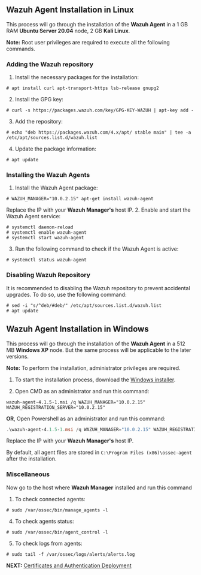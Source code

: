 ## Wazuh Agent Installation in Linux
This process will go through the installation of the **Wazuh Agent** in a 1 GB RAM **Ubuntu Server 20.04** node, 2 GB **Kali Linux**.

**Note:** Root user privileges are required to execute all the following commands.

### Adding the Wazuh repository
1. Install the necessary packages for the installation:
```shell
# apt install curl apt-transport-https lsb-release gnupg2
```
2. Install the GPG key:
```shell
# curl -s https://packages.wazuh.com/key/GPG-KEY-WAZUH | apt-key add -
```
3. Add the repository:
```shell
# echo "deb https://packages.wazuh.com/4.x/apt/ stable main" | tee -a /etc/apt/sources.list.d/wazuh.list
```
4. Update the package information:
```shell
# apt update
```

### Installing the Wazuh Agents
1. Install the Wazuh Agent package:
```shell
# WAZUH_MANAGER="10.0.2.15" apt-get install wazuh-agent
```
Replace the IP with your **Wazuh Manager's** host IP.
2. Enable and start the Wazuh Agent service:
```shell
# systemctl daemon-reload
# systemctl enable wazuh-agent
# systemctl start wazuh-agent
```
3. Run the following command to check if the Wazuh Agent is active:
```shell
# systemctl status wazuh-agent
```

### Disabling Wazuh Repository
It is recommended to disabling the Wazuh repository to prevent accidental upgrades. To do so, use the following command:
```shell
# sed -i "s/^deb/#deb/" /etc/apt/sources.list.d/wazuh.list
# apt update
```

## Wazuh Agent Installation in Windows
This process will go through the installation of the **Wazuh Agent** in a 512 MB **Windows XP** node. But the same process will be applicable to the later versions.

**Note:** To perform the installation, administrator privileges are required.

1. To start the installation process, download the [Windows installer](https://packages.wazuh.com/4.x/windows/wazuh-agent-4.1.5-1.msi).

2. Open CMD as an administrator and run this command:
```cli
wazuh-agent-4.1.5-1.msi /q WAZUH_MANAGER="10.0.2.15" WAZUH_REGISTRATION_SERVER="10.0.2.15"
```
**OR**, Open Powershell as an administrator and run this command:
```powershell
.\wazuh-agent-4.1.5-1.msi /q WAZUH_MANAGER="10.0.2.15" WAZUH_REGISTRATION_SERVER="10.0.2.15"
```
Replace the IP with your **Wazuh Manager's** host IP.

By default, all agent files are stored in `C:\Program Files (x86)\ossec-agent` after the installation.


### Miscellaneous
Now go to the host where **Wazuh Manager** installed and run this command
1. To check connected agents:
```shell
# sudo /var/ossec/bin/manage_agents -l
```
4. To check agents status:
```shell
# sudo /var/ossec/bin/agent_control -l
```
5. To check logs from agents:
```shell
# sudo tail -f /var/ossec/logs/alerts/alerts.log
```

**NEXT:** [Certificates and Authentication Deployment](../certificates-creation-and-deployment)
